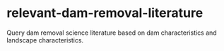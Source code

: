 # relevant-dam-removal-literature
Query dam removal science literature based on dam characteristics and landscape characteristics.
